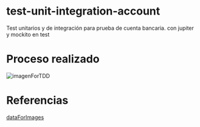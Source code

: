 # test-unit-integration-account
Test unitarios y de integración para prueba de cuenta bancaria. con jupiter y mockito en test

# Proceso realizado
![imagenForTDD](https://www.collidu.com/media/catalog/product/img/b/d/bdd9803098614fa0858a1550fc1e71ddc50ae75a7d412f6d9c9e8381beeadc8e/test-driven-development-slide1.png)

# Referencias
[dataForImages](https://www.collidu.com/presentation-test-driven-development)
